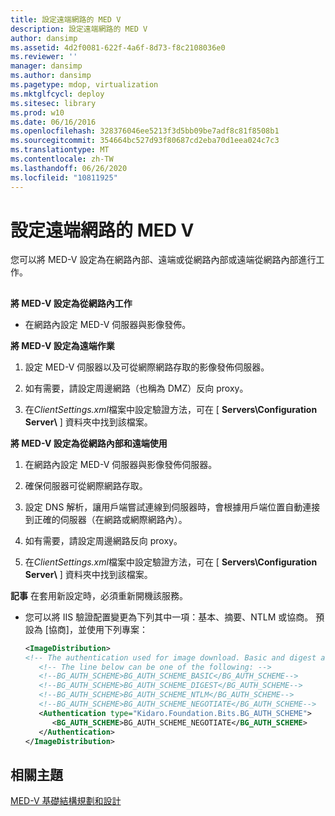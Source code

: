 ```yaml
---
title: 設定遠端網路的 MED V
description: 設定遠端網路的 MED V
author: dansimp
ms.assetid: 4d2f0081-622f-4a6f-8d73-f8c2108036e0
ms.reviewer: ''
manager: dansimp
ms.author: dansimp
ms.pagetype: mdop, virtualization
ms.mktglfcycl: deploy
ms.sitesec: library
ms.prod: w10
ms.date: 06/16/2016
ms.openlocfilehash: 328376046ee5213f3d5bb09be7adf8c81f8508b1
ms.sourcegitcommit: 354664bc527d93f80687cd2eba70d1eea024c7c3
ms.translationtype: MT
ms.contentlocale: zh-TW
ms.lasthandoff: 06/26/2020
ms.locfileid: "10811925"
---
```

# 設定遠端網路的 MED V


您可以將 MED-V 設定為在網路內部、遠端或從網路內部或遠端從網路內部進行工作。

## <a href="" id="bkmk-howtoconfiguremedvtoworkfrominsideanetworkorremotely"></a>


**將 MED-V 設定為從網路內工作**

-   在網路內設定 MED-V 伺服器與影像發佈。

**將 MED-V 設定為遠端作業**

1.  設定 MED-V 伺服器以及可從網際網路存取的影像發佈伺服器。

2.  如有需要，請設定周邊網路（也稱為 DMZ）反向 proxy。

3.  在*ClientSettings.xml*檔案中設定驗證方法，可在 [ **Servers\\Configuration Server\\** ] 資料夾中找到該檔案。

**將 MED-V 設定為從網路內部和遠端使用**

1.  在網路內設定 MED-V 伺服器與影像發佈伺服器。

2.  確保伺服器可從網際網路存取。

3.  設定 DNS 解析，讓用戶端嘗試連線到伺服器時，會根據用戶端位置自動連接到正確的伺服器（在網路或網際網路內）。

4.  如有需要，請設定周邊網路反向 proxy。

5.  在*ClientSettings.xml*檔案中設定驗證方法，可在 [ **Servers\\Configuration Server\\** ] 資料夾中找到該檔案。

**記事** 在套用新設定時，必須重新開機該服務。

 

-   您可以將 IIS 驗證配置變更為下列其中一項：基本、摘要、NTLM 或協商。 預設為 [協商]，並使用下列專案：

    ```xml
    <ImageDistribution>
    <!-- The authentication used for image download. Basic and digest authentication should be used only under SSL.-->
       <!-- The line below can be one of the following: -->
       <!--BG_AUTH_SCHEME>BG_AUTH_SCHEME_BASIC</BG_AUTH_SCHEME-->
       <!--BG_AUTH_SCHEME>BG_AUTH_SCHEME_DIGEST</BG_AUTH_SCHEME-->
       <!--BG_AUTH_SCHEME>BG_AUTH_SCHEME_NTLM</BG_AUTH_SCHEME-->
       <!--BG_AUTH_SCHEME>BG_AUTH_SCHEME_NEGOTIATE</BG_AUTH_SCHEME-->
       <Authentication type="Kidaro.Foundation.Bits.BG_AUTH_SCHEME">
          <BG_AUTH_SCHEME>BG_AUTH_SCHEME_NEGOTIATE</BG_AUTH_SCHEME>
       </Authentication>
    </ImageDistribution>
    ```

## 相關主題


[MED-V 基礎結構規劃和設計](med-v-infrastructure-planning-and-design.md)

 

 





